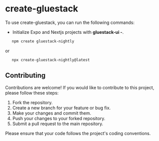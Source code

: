 # create-gluestack

To use create-gluestack, you can run the following commands:

- Initialize Expo and Nextjs projects with **gluestack-ui -**.

```bash
   npm create gluestack-nightly
```

or

```bash
   npx create-gluestack-nightly@latest
```

## Contributing

Contributions are welcome! If you would like to contribute to this project, please follow these steps:

1. Fork the repository.
2. Create a new branch for your feature or bug fix.
3. Make your changes and commit them.
4. Push your changes to your forked repository.
5. Submit a pull request to the main repository.

Please ensure that your code follows the project's coding conventions.
